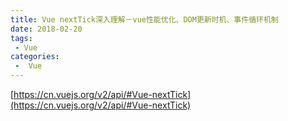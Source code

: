 ```yaml
---
title: Vue nextTick深入理解－vue性能优化、DOM更新时机、事件循环机制
date: 2018-02-20
tags:
 - Vue
categories:
 -  Vue
---
```


[https://cn.vuejs.org/v2/api/#Vue-nextTick](https://cn.vuejs.org/v2/api/#Vue-nextTick)